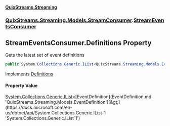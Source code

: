 #### [QuixStreams.Streaming](index.md 'index')
### [QuixStreams.Streaming.Models.StreamConsumer](QuixStreams.Streaming.Models.StreamConsumer.md 'QuixStreams.Streaming.Models.StreamConsumer').[StreamEventsConsumer](StreamEventsConsumer.md 'QuixStreams.Streaming.Models.StreamConsumer.StreamEventsConsumer')

## StreamEventsConsumer.Definitions Property

Gets the latest set of event definitions

```csharp
public System.Collections.Generic.IList<QuixStreams.Streaming.Models.EventDefinition> Definitions { get; set; }
```

Implements [Definitions](IStreamEventsConsumer.Definitions.md 'QuixStreams.Streaming.Models.StreamConsumer.IStreamEventsConsumer.Definitions')

#### Property Value
[System.Collections.Generic.IList&lt;](https://docs.microsoft.com/en-us/dotnet/api/System.Collections.Generic.IList-1 'System.Collections.Generic.IList`1')[EventDefinition](EventDefinition.md 'QuixStreams.Streaming.Models.EventDefinition')[&gt;](https://docs.microsoft.com/en-us/dotnet/api/System.Collections.Generic.IList-1 'System.Collections.Generic.IList`1')